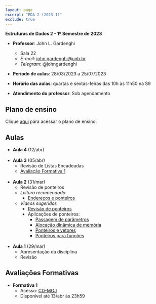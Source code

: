 ```yaml
---
layout: page
excerpt: "EDA-2 (2023-1)"
exclude: true
---
```


**Estruturas de Dados 2 - 1º Semestre de 2023**

* **Professor**: John L. Gardenghi
  + Sala 22
  + *E-mail*: john.gardenghi@unb.br
  + *Telegram*: @johngardenghi

* **Período de aulas**: 28/03/2023 a 25/07/2023
* **Horário das aulas**: quartas e sextas-feiras das 10h às 11h50 na S9
* **Atendimento do professor**: Sob agendamento

## Plano de ensino

Clique <a href="plano_eda2_23_1.pdf" target="_blank">aqui</a> para acessar o plano de ensino.

## Aulas

* **Aula 4** (12/abr)
<br><br>
* **Aula 3** (05/abr)
  + Revisão de Listas Encadeadas
  + <a href="https://moj.naquadah.com.br/cgi-bin/contest.sh/jl_eda2_t01_f1_2023_1" target="_blank">Avaliação Formativa 1</a>
<br><br>
* **Aula 2** (31/mar)
  + Revisão de ponteiros
  + *Leitura recomendada*
    + <a href="https://www.ime.usp.br/~pf/algoritmos/aulas/pont.html" target="_blank">Endereços e ponteiros</a>
  + *Vídeos sugeridos*
    + <a href="https://youtu.be/r3ooCq07dOA" target="_blank">Revisão de ponteiros</a>
    + Aplicações de ponteiros:
      + <a href="https://web.microsoftstream.com/video/0b127270-4078-465c-96e9-c0b60b84a2ec" target="_blank">Passagem de parâmetros</a>
      + <a href="https://web.microsoftstream.com/video/d13206d2-ad31-4343-9515-8b7a075314da" target="_blank">Alocação dinâmica de memória</a>
      + <a href="https://web.microsoftstream.com/video/24a54429-1540-4d47-b5b1-f75a035d2f57" target="_blank">Ponteiros e vetores</a>
      + <a href="https://web.microsoftstream.com/video/3fa477cc-bd11-47ca-ba8c-ee7e5ba470f5" target="_blank">Ponteiros para funções</a>
<br><br>
* **Aula 1** (29/mar)
  + Apresentação da disciplina
  + Revisão

## Avaliações Formativas

* **Formativa 1**
  + Acesso: <a href="https://moj.naquadah.com.br/cgi-bin/contest.sh/jl_eda2_t01_f1_2023_1" target="_blank">CD-MOJ</a>
  + Disponível até 13/abr às 23h59